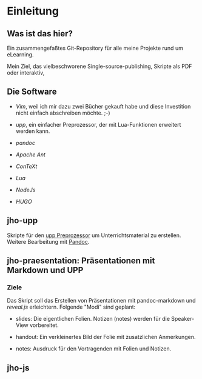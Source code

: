 # Einleitung

## Was ist das hier?

Ein zusammengefaßtes Git-Repository für alle meine Projekte rund um eLearning.

Mein Ziel, das vielbeschworene Single-source-publishing, Skripte als PDF oder interaktiv, 

 
## Die Software

* *Vim*, weil ich mir dazu zwei Bücher gekauft habe und diese Investition nicht einfach abschreiben möchte. ;-)

* *upp*, ein einfacher Preprozessor, der mit Lua-Funktionen erweitert werden kann.

* *pandoc*

* *Apache Ant*

* *ConTeXt*

* *Lua*

* *NodeJs*

* *HUGO*


## jho-upp

Skripte für den [upp Preprozessor](https://github.com/CDSoft/upp) um Unterrichtsmaterial zu erstellen. Weitere Bearbeitung mit [Pandoc](https://pandoc.org/).

## jho-praesentation: Präsentationen mit Markdown und UPP

### Ziele
Das Skript soll das Erstellen von Präsentationen mit pandoc-markdown und *reveal.js* erleichtern. Folgende "Modi" sind geplant:

* slides: Die eigentlichen Folien. Notizen (notes) werden für die Speaker-View vorbereitet.

* handout: Ein verkleinertes Bild der Folie mit zusatzlichen Anmerkungen.

* notes: Ausdruck für den Vortragenden mit Folien und Notizen.

## jho-js





